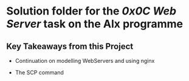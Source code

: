 # Solution folder for the **_0x0C Web Server_** task on the Alx programme

## Key Takeaways from this Project

- Continuation on modelling WebServers and using nginx

- The SCP command
